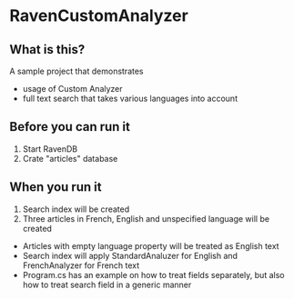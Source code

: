 # RavenCustomAnalyzer

## What is this?

A sample project that demonstrates
- usage of Custom Analyzer
- full text search that takes various languages into account

## Before you can run it

1. Start RavenDB
2. Crate "articles" database 

## When you run it
1. Search index will be created
2. Three articles in French, English and unspecified language will be created

- Articles with empty language property will be treated as English text
- Search index will apply StandardAnaluzer for English and FrenchAnalyzer for French text
- Program.cs has an example on how to treat fields separately, but also how to treat search field in a generic manner
